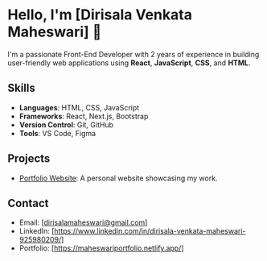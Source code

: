 # Hello, I'm [Dirisala Venkata Maheswari] 👋

I'm a passionate Front-End Developer with 2 years of experience in building user-friendly web applications using **React**, **JavaScript**, **CSS**, and **HTML**.

## Skills
- **Languages**: HTML, CSS, JavaScript
- **Frameworks**: React, Next.js, Bootstrap
- **Version Control**: Git, GitHub
- **Tools**: VS Code, Figma

## Projects
- [Portfolio Website](https://maheswariportfolio.netlify.app/): A personal website showcasing my work.

## Contact
- Email: [dirisalamaheswari@gmail.com]
- LinkedIn: [https://www.linkedin.com/in/dirisala-venkata-maheswari-925980209/]
- Portfolio: [https://maheswariportfolio.netlify.app/]
